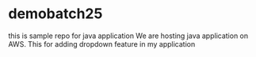 # demobatch25
this is sample repo for java application
We are hosting java application on AWS.
This for adding dropdown feature in my application
